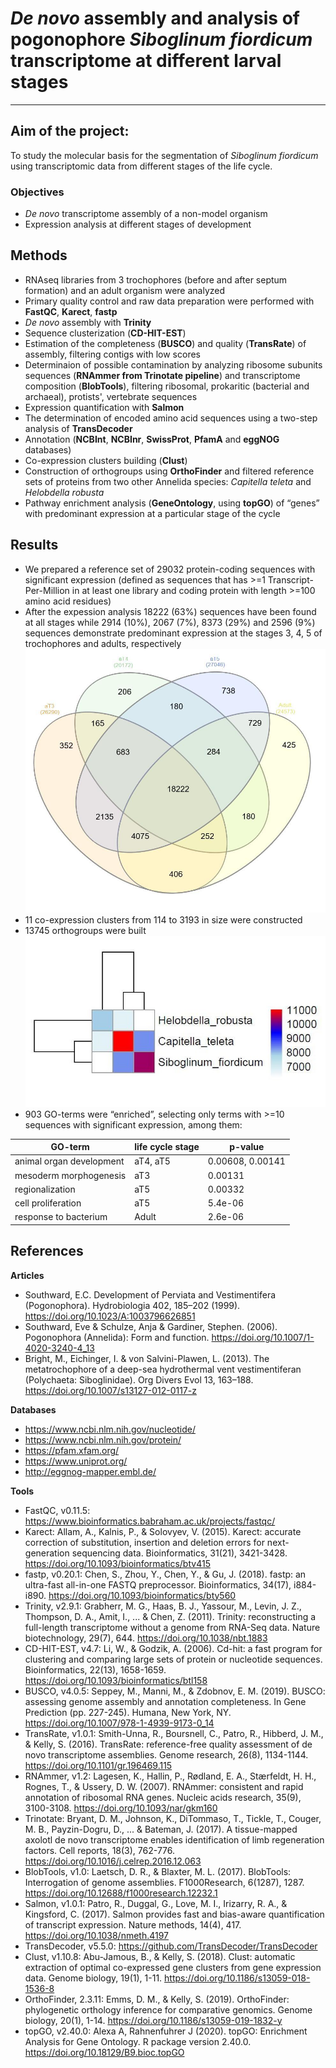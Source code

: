 # *De novo* assembly and analysis of pogonophore *Siboglinum fiordicum* transcriptome at different larval stages

---

## Aim of the project: 

To study the molecular basis for the segmentation of *Siboglinum fiordicum* using transcriptomic data from different stages of the life cycle.

### Objectives 

- *De novo* transcriptome assembly of a non-model organism 
- Expression analysis at different stages of development

## Methods
- RNAseq libraries from 3 trochophores (before and after septum formation) and an adult organism were analyzed
- Primary quality control and raw data preparation were performed with __FastQC__, __Karect__, __fastp__
- *De novo* assembly with __Trinity__
- Sequence clusterization (__CD-HIT-EST__) 
- Estimation of the completeness (__BUSCO__) and quality (__TransRate__) of assembly, filtering contigs with low scores
- Determinaion of possible contamination by analyzing ribosome subunits sequences (__RNAmmer from Trinotate pipeline__) and transcriptome composition (__BlobTools__), filtering ribosomal, prokaritic (bacterial and archaeal), protists', vertebrate sequences
- Expression quantification with __Salmon__
- The determination of encoded amino acid sequences using a two-step analysis of __TransDecoder__
- Annotation (__NCBInt__, __NCBInr__, __SwissProt__, __PfamA__ and __eggNOG__ databases)
- Co-expression clusters building (__Clust__)
- Construction of orthogroups using __OrthoFinder__ and filtered reference sets of proteins from two other Annelida species: *Capitella teleta* and *Helobdella robusta*
- Pathway enrichment analysis (__GeneOntology__, using __topGO__) of “genes” with predominant expression at a particular stage of the cycle

## Results
- We prepared a reference set of 29032 protein-coding sequences with significant expression (defined as sequences that has >=1 Transcript-Per-Million in at least one library and coding protein with length >=100 amino acid residues)
- After the expession analysis 18222 (63%) sequences have been found at all stages while 2914 (10%), 2067 (7%), 8373 (29%) and 2596 (9%) sequences demonstrate predominant expression at the stages 3, 4, 5 of trochophores and adults, respectively
![Venn diagramm of expression](venn_diagramm.jpg "Venn diagramm of expression")
- 11 co-expression clusters from 114 to 3193 in size were constructed
- 13745 orthogroups were built
![heat map of orthogroups](orthogroups.jpg "heat map of orthogroups")
- 903 GO-terms were “enriched”, selecting only terms with >=10 sequences with significant expression, among them:

 GO-term                  | life cycle stage | p-value          
--------------------------|------------------|------------------
 animal organ development | aT4, aT5         | 0.00608, 0.00141 
 mesoderm morphogenesis   | aT3              | 0.00131          
 regionalization          | aT5              | 0.00332          
 cell proliferation       | aT5              | 5.4e-06          
 response to bacterium    | Adult            | 2.6e-06          

## References
__Articles__
- Southward, E.C. Development of Perviata and Vestimentifera (Pogonophora). Hydrobiologia 402, 185–202 (1999). https://doi.org/10.1023/A:1003796626851
- Southward, Eve & Schulze, Anja & Gardiner, Stephen. (2006). Pogonophora (Annelida): Form and function. https://doi.org/10.1007/1-4020-3240-4_13 
- Bright, M., Eichinger, I. & von Salvini-Plawen, L. (2013). The metatrochophore of a deep-sea hydrothermal vent vestimentiferan (Polychaeta: Siboglinidae). Org Divers Evol 13, 163–188. https://doi.org/10.1007/s13127-012-0117-z

__Databases__
- https://www.ncbi.nlm.nih.gov/nucleotide/
- https://www.ncbi.nlm.nih.gov/protein/
- https://pfam.xfam.org/
- https://www.uniprot.org/
- http://eggnog-mapper.embl.de/

__Tools__
- FastQC, v0.11.5: https://www.bioinformatics.babraham.ac.uk/projects/fastqc/
- Karect: Allam, A., Kalnis, P., & Solovyev, V. (2015). Karect: accurate correction of substitution, insertion and deletion errors for next-generation sequencing data. Bioinformatics, 31(21), 3421-3428. https://doi.org/10.1093/bioinformatics/btv415
- fastp, v0.20.1: Chen, S., Zhou, Y., Chen, Y., & Gu, J. (2018). fastp: an ultra-fast all-in-one FASTQ preprocessor. Bioinformatics, 34(17), i884-i890. https://doi.org/10.1093/bioinformatics/bty560
- Trinity, v2.9.1: Grabherr, M. G., Haas, B. J., Yassour, M., Levin, J. Z., Thompson, D. A., Amit, I., ... & Chen, Z. (2011). Trinity: reconstructing a full-length transcriptome without a genome from RNA-Seq data. Nature biotechnology, 29(7), 644. https://doi.org/10.1038/nbt.1883
- CD-HIT-EST, v4.7: Li, W., & Godzik, A. (2006). Cd-hit: a fast program for clustering and comparing large sets of protein or nucleotide sequences. Bioinformatics, 22(13), 1658-1659. https://doi.org/10.1093/bioinformatics/btl158
- BUSCO, v4.0.5: Seppey, M., Manni, M., & Zdobnov, E. M. (2019). BUSCO: assessing genome assembly and annotation completeness. In Gene Prediction (pp. 227-245). Humana, New York, NY. https://doi.org/10.1007/978-1-4939-9173-0_14
- TransRate, v1.0.1: Smith-Unna, R., Boursnell, C., Patro, R., Hibberd, J. M., & Kelly, S. (2016). TransRate: reference-free quality assessment of de novo transcriptome assemblies. Genome research, 26(8), 1134-1144. https://doi.org/10.1101/gr.196469.115
- RNAmmer, v1.2: Lagesen, K., Hallin, P., Rødland, E. A., Stærfeldt, H. H., Rognes, T., & Ussery, D. W. (2007). RNAmmer: consistent and rapid annotation of ribosomal RNA genes. Nucleic acids research, 35(9), 3100-3108. https://doi.org/10.1093/nar/gkm160
- Trinotate: Bryant, D. M., Johnson, K., DiTommaso, T., Tickle, T., Couger, M. B., Payzin-Dogru, D., ... & Bateman, J. (2017). A tissue-mapped axolotl de novo transcriptome enables identification of limb regeneration factors. Cell reports, 18(3), 762-776. https://doi.org/10.1016/j.celrep.2016.12.063
- BlobTools, v1.0: Laetsch, D. R., & Blaxter, M. L. (2017). BlobTools: Interrogation of genome assemblies. F1000Research, 6(1287), 1287. https://doi.org/10.12688/f1000research.12232.1
- Salmon, v1.0.1: Patro, R., Duggal, G., Love, M. I., Irizarry, R. A., & Kingsford, C. (2017). Salmon provides fast and bias-aware quantification of transcript expression. Nature methods, 14(4), 417. https://doi.org/10.1038/nmeth.4197
- TransDecoder, v5.5.0: https://github.com/TransDecoder/TransDecoder
- Clust, v1.10.8: Abu-Jamous, B., & Kelly, S. (2018). Clust: automatic extraction of optimal co-expressed gene clusters from gene expression data. Genome biology, 19(1), 1-11. https://doi.org/10.1186/s13059-018-1536-8
- OrthoFinder, 2.3.11: Emms, D. M., & Kelly, S. (2019). OrthoFinder: phylogenetic orthology inference for comparative genomics. Genome biology, 20(1), 1-14. https://doi.org/10.1186/s13059-019-1832-y
- topGO, v2.40.0: Alexa A, Rahnenfuhrer J (2020). topGO: Enrichment Analysis for Gene Ontology. R package version 2.40.0. https://doi.org/10.18129/B9.bioc.topGO
